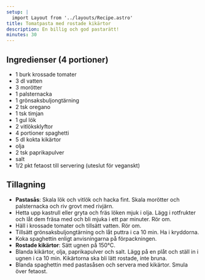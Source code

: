 ```yaml
---
setup: |
  import Layout from '../layouts/Recipe.astro'
title: Tomatpasta med rostade kikärtor
description: En billig och god pastarätt!
minutes: 30
---
```


## Ingredienser (4 portioner)

- 1 burk krossade tomater
- 3 dl vatten
- 3 morötter
- 1 palsternacka
- 1 grönsaksbuljongtärning
- 2 tsk oregano
- 1 tsk timjan
- 1 gul lök
- 2 vitlöksklyftor
- 4 portioner spaghetti
- 5 dl kokta kikärtor
- olja
- 2 tsk paprikapulver
- salt
- 1/2 pkt fetaost till servering (uteslut för veganskt)

## Tillagning

- **Pastasås**: Skala lök och vitlök och hacka fint. Skala morötter och
  palsternacka och riv grovt med rivjärn.
- Hetta upp kastrull eller gryta och fräs löken mjuk i olja. Lägg i rotfrukter
  och låt dem fräsa med och bli mjuka i ett par minuter. Rör om.
- Häll i krossade tomater och tillsätt vatten. Rör om.
- Tillsätt grönsaksbuljongtärning och låt puttra i ca 10 min. Ha i kryddorna.
- Koka spaghettin enligt anvisningarna på förpackningen.
- **Rostade kikärtor**: Sätt ugnen på 150°C.
- Blanda kikärtor, olja, paprikapulver och salt. Lägg på en plåt och ställ in i
  ugnen i ca 10 min. Kikärtorna ska bli lätt rostade, inte bruna.
- Blanda spaghettin med pastasåsen och servera med kikärtor. Smula över fetaost.
